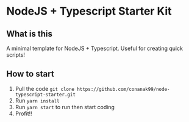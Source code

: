 # NodeJS + Typescript Starter Kit

## What is this

A minimal template for NodeJS + Typescript. Useful for creating quick scripts!

## How to start

1. Pull the code `git clone https://github.com/conanak99/node-typescript-starter.git`
2. Run `yarn install`
3. Run `yarn start` to run then start coding
4. Profit!!

